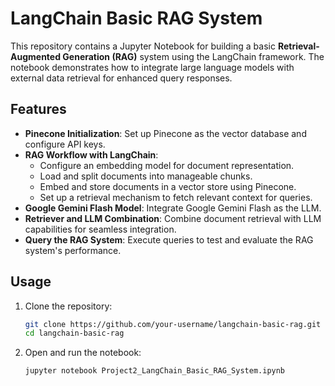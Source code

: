  # LangChain Basic RAG System

This repository contains a Jupyter Notebook for building a basic **Retrieval-Augmented Generation (RAG)** system using the LangChain framework. The notebook demonstrates how to integrate large language models with external data retrieval for enhanced query responses.

## Features

- **Pinecone Initialization**: Set up Pinecone as the vector database and configure API keys.
- **RAG Workflow with LangChain**:
  - Configure an embedding model for document representation.
  - Load and split documents into manageable chunks.
  - Embed and store documents in a vector store using Pinecone.
  - Set up a retrieval mechanism to fetch relevant context for queries.
- **Google Gemini Flash Model**: Integrate Google Gemini Flash as the LLM.
- **Retriever and LLM Combination**: Combine document retrieval with LLM capabilities for seamless integration.
- **Query the RAG System**: Execute queries to test and evaluate the RAG system's performance.

## Usage

1. Clone the repository:
   ```bash
   git clone https://github.com/your-username/langchain-basic-rag.git
   cd langchain-basic-rag
   ```

2. Open and run the notebook:
   ```bash
   jupyter notebook Project2_LangChain_Basic_RAG_System.ipynb
   ```
 